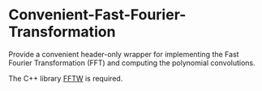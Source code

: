 # Convenient-Fast-Fourier-Transformation
Provide a convenient header-only wrapper for implementing the Fast Fourier Transformation (FFT) and computing the polynomial convolutions. 

The C++ library [FFTW](http://www.fftw.org/) is required.
